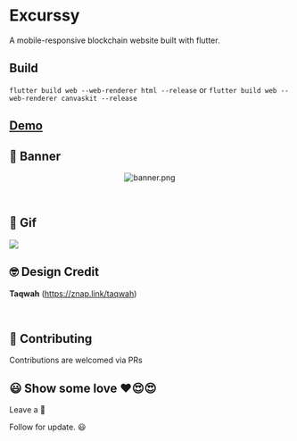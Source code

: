 # Excurssy

A mobile-responsive blockchain website built with flutter.

## Build
```flutter build web --web-renderer html --release```
or
```flutter build web --web-renderer canvaskit --release```


## [Demo](https://excursy.surge.sh)

## 📸 Banner

<p align="center">
<img src="art/banner.jpg" alt="banner.png" hspace="2"/>
</p>

<br />

## 📸 Gif
![](https://github.com/bukunmialuko/excursy/blob/main/art/excursy.gif)

## 🤓 Design Credit

**Taqwah**
(https://znap.link/taqwah)

<br />

## 🤝 Contributing
Contributions are welcomed via PRs


## 😃 Show some love ❤️😍😍

Leave a 🌟

Follow for update. 😃
